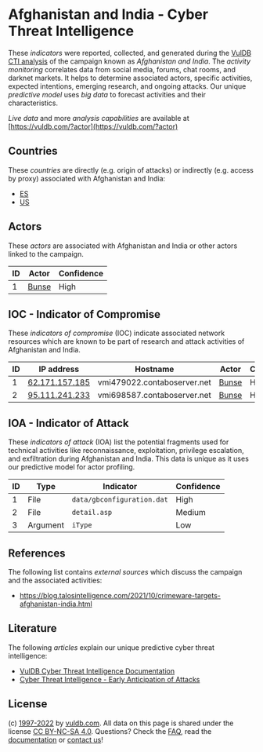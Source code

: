 # Afghanistan and India - Cyber Threat Intelligence

These _indicators_ were reported, collected, and generated during the [VulDB CTI analysis](https://vuldb.com/?kb.cti) of the campaign known as _Afghanistan and India_. The _activity monitoring_ correlates data from social media, forums, chat rooms, and darknet markets. It helps to determine associated actors, specific activities, expected intentions, emerging research, and ongoing attacks. Our unique _predictive model_ uses _big data_ to forecast activities and their characteristics.

_Live data_ and more _analysis capabilities_ are available at [https://vuldb.com/?actor](https://vuldb.com/?actor)

## Countries

These _countries_ are directly (e.g. origin of attacks) or indirectly (e.g. access by proxy) associated with Afghanistan and India:

* [ES](https://vuldb.com/?country.es)
* [US](https://vuldb.com/?country.us)

## Actors

These _actors_ are associated with Afghanistan and India or other actors linked to the campaign.

ID | Actor | Confidence
-- | ----- | ----------
1 | [Bunse](https://vuldb.com/?actor.bunse) | High

## IOC - Indicator of Compromise

These _indicators of compromise_ (IOC) indicate associated network resources which are known to be part of research and attack activities of Afghanistan and India.

ID | IP address | Hostname | Actor | Confidence
-- | ---------- | -------- | ----- | ----------
1 | [62.171.157.185](https://vuldb.com/?ip.62.171.157.185) | vmi479022.contaboserver.net | [Bunse](https://vuldb.com/?actor.bunse) | High
2 | [95.111.241.233](https://vuldb.com/?ip.95.111.241.233) | vmi698587.contaboserver.net | [Bunse](https://vuldb.com/?actor.bunse) | High

## IOA - Indicator of Attack

These _indicators of attack_ (IOA) list the potential fragments used for technical activities like reconnaissance, exploitation, privilege escalation, and exfiltration during Afghanistan and India. This data is unique as it uses our predictive model for actor profiling.

ID | Type | Indicator | Confidence
-- | ---- | --------- | ----------
1 | File | `data/gbconfiguration.dat` | High
2 | File | `detail.asp` | Medium
3 | Argument | `iType` | Low

## References

The following list contains _external sources_ which discuss the campaign and the associated activities:

* https://blog.talosintelligence.com/2021/10/crimeware-targets-afghanistan-india.html

## Literature

The following _articles_ explain our unique predictive cyber threat intelligence:

* [VulDB Cyber Threat Intelligence Documentation](https://vuldb.com/?kb.cti)
* [Cyber Threat Intelligence - Early Anticipation of Attacks](https://www.scip.ch/en/?labs.20201022)

## License

(c) [1997-2022](https://vuldb.com/?kb.changelog) by [vuldb.com](https://vuldb.com/?kb.about). All data on this page is shared under the license [CC BY-NC-SA 4.0](https://creativecommons.org/licenses/by-nc-sa/4.0/). Questions? Check the [FAQ](https://vuldb.com/?kb.faq), read the [documentation](https://vuldb.com/?kb) or [contact us](https://vuldb.com/?contact)!
